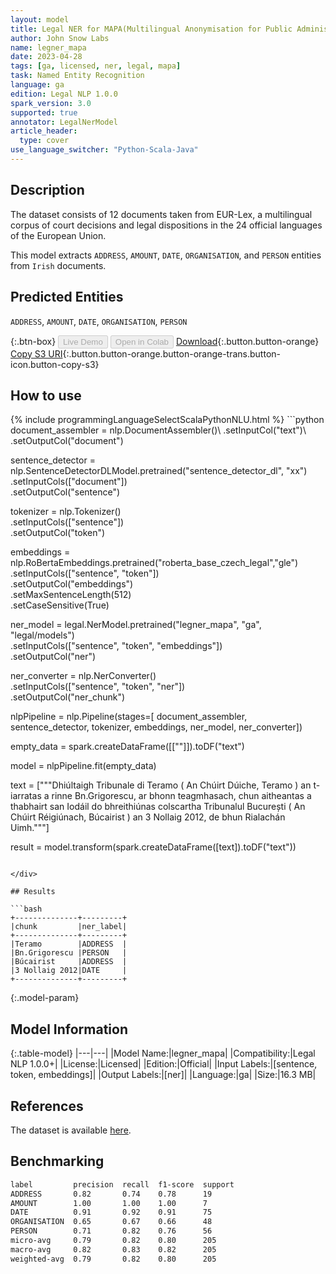 ```yaml
---
layout: model
title: Legal NER for MAPA(Multilingual Anonymisation for Public Administrations)
author: John Snow Labs
name: legner_mapa
date: 2023-04-28
tags: [ga, licensed, ner, legal, mapa]
task: Named Entity Recognition
language: ga
edition: Legal NLP 1.0.0
spark_version: 3.0
supported: true
annotator: LegalNerModel
article_header:
  type: cover
use_language_switcher: "Python-Scala-Java"
---
```


## Description

The dataset consists of 12 documents taken from EUR-Lex, a multilingual corpus of court decisions and legal dispositions in the 24 official languages of the European Union.

This model extracts `ADDRESS`, `AMOUNT`, `DATE`, `ORGANISATION`, and `PERSON` entities from `Irish` documents.

## Predicted Entities

`ADDRESS`, `AMOUNT`, `DATE`, `ORGANISATION`, `PERSON`

{:.btn-box}
<button class="button button-orange" disabled>Live Demo</button>
<button class="button button-orange" disabled>Open in Colab</button>
[Download](https://s3.amazonaws.com/auxdata.johnsnowlabs.com/legal/models/legner_mapa_ga_1.0.0_3.0_1682670223837.zip){:.button.button-orange}
[Copy S3 URI](s3://auxdata.johnsnowlabs.com/legal/models/legner_mapa_ga_1.0.0_3.0_1682670223837.zip){:.button.button-orange.button-orange-trans.button-icon.button-copy-s3}

## How to use



<div class="tabs-box" markdown="1">
{% include programmingLanguageSelectScalaPythonNLU.html %}
```python
document_assembler = nlp.DocumentAssembler()\
        .setInputCol("text")\
        .setOutputCol("document")

sentence_detector = nlp.SentenceDetectorDLModel.pretrained("sentence_detector_dl", "xx")\
        .setInputCols(["document"])\
        .setOutputCol("sentence")

tokenizer = nlp.Tokenizer()\
        .setInputCols(["sentence"])\
        .setOutputCol("token")

embeddings = nlp.RoBertaEmbeddings.pretrained("roberta_base_czech_legal","gle")\
        .setInputCols(["sentence", "token"])\
        .setOutputCol("embeddings")\
        .setMaxSentenceLength(512)\
        .setCaseSensitive(True)

ner_model = legal.NerModel.pretrained("legner_mapa", "ga", "legal/models")\
        .setInputCols(["sentence", "token", "embeddings"])\
        .setOutputCol("ner")

ner_converter = nlp.NerConverter()\
        .setInputCols(["sentence", "token", "ner"])\
        .setOutputCol("ner_chunk")

nlpPipeline = nlp.Pipeline(stages=[
        document_assembler,
        sentence_detector,
        tokenizer,
        embeddings,
        ner_model,
        ner_converter])

empty_data = spark.createDataFrame([[""]]).toDF("text")

model = nlpPipeline.fit(empty_data)

text = ["""Dhiúltaigh Tribunale di Teramo ( An Chúirt Dúiche, Teramo ) an t-iarratas a rinne Bn.Grigorescu, ar bhonn teagmhasach, chun aitheantas a thabhairt san Iodáil do bhreithiúnas colscartha Tribunalul București ( An Chúirt Réigiúnach, Búcairist ) an 3 Nollaig 2012, de bhun Rialachán Uimh."""]

result = model.transform(spark.createDataFrame([text]).toDF("text"))
```

</div>

## Results

```bash
+--------------+---------+
|chunk         |ner_label|
+--------------+---------+
|Teramo        |ADDRESS  |
|Bn.Grigorescu |PERSON   |
|Búcairist     |ADDRESS  |
|3 Nollaig 2012|DATE     |
+--------------+---------+
```

{:.model-param}
## Model Information

{:.table-model}
|---|---|
|Model Name:|legner_mapa|
|Compatibility:|Legal NLP 1.0.0+|
|License:|Licensed|
|Edition:|Official|
|Input Labels:|[sentence, token, embeddings]|
|Output Labels:|[ner]|
|Language:|ga|
|Size:|16.3 MB|

## References

The dataset is available [here](https://huggingface.co/datasets/joelito/mapa).

## Benchmarking

```bash
label         precision  recall  f1-score  support 
ADDRESS       0.82       0.74    0.78      19      
AMOUNT        1.00       1.00    1.00      7       
DATE          0.91       0.92    0.91      75      
ORGANISATION  0.65       0.67    0.66      48      
PERSON        0.71       0.82    0.76      56      
micro-avg     0.79       0.82    0.80      205     
macro-avg     0.82       0.83    0.82      205     
weighted-avg  0.79       0.82    0.80      205
```